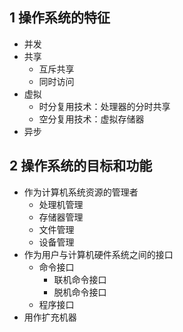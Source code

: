 ## 1 操作系统的特征

* 并发
* 共享
  - 互斥共享
   * 同时访问
* 虚拟
  - 时分复用技术：处理器的分时共享
   * 空分复用技术：虚拟存储器
* 异步

## 2 操作系统的目标和功能

* 作为计算机系统资源的管理者
  - 处理机管理
  - 存储器管理
  - 文件管理
  - 设备管理
* 作为用户与计算机硬件系统之间的接口
  - 命令接口
    - 联机命令接口
    - 脱机命令接口
  - 程序接口
* 用作扩充机器

